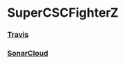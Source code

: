 # SuperCSCFighterZ

### [Travis](https://travis-ci.org/TraceRainbolt/SuperCSCFighterZ) 

### [SonarCloud](https://sonarcloud.io/dashboard?id=SuperCSCFighterz%3ASuperCSCFighterz)
